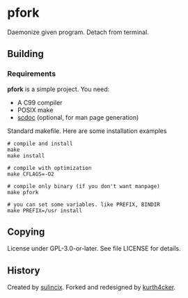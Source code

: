 # pfork
Daemonize given program. Detach from terminal.

## Building

### Requirements
**pfork** is a simple project. You need:

* A C99 compiler
* POSIX make
* [scdoc][] (optional, for man page generation)

Standard makefile. Here are some installation examples

    # compile and install
    make
    make install

    # compile with optimization
    make CFLAGS=-O2

    # compile only binary (if you don't want manpage)
    make pfork

    # you can set some variables. like PREFIX, BINDIR
    make PREFIX=/usr install

## Copying
License under GPL-3.0-or-later. See file LICENSE for details.

## History
Created by [sulincix][]. Forked and redesigned by [kurth4cker][].

[sulincix]: https://gitlab.com/sulincix/fork
[kurth4cker]: https://gitlab.com/kurth4cker/pfork
[scdoc]: https://sr.ht/~sircmpwn/scdoc
